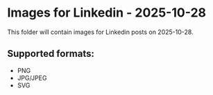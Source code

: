 # Images for Linkedin - 2025-10-28

This folder will contain images for Linkedin posts on 2025-10-28.

## Supported formats:
- PNG
- JPG/JPEG
- SVG
